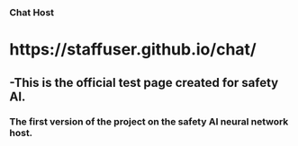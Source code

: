 ### Chat Host
<h1>https://staffuser.github.io/chat/<br>
<h2>-This is the official test page created for safety AI.<br>
<h3>The first version of the project on the safety AI neural network host.<br>
